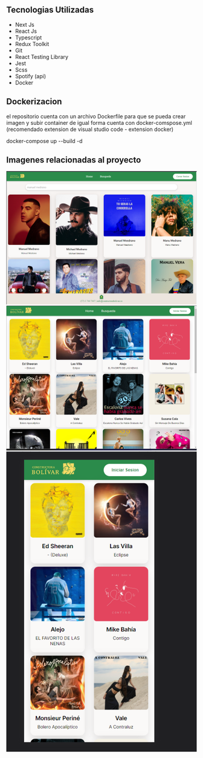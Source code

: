 ## Tecnologias Utilizadas

* Next Js
* React Js
* Typescript
* Redux Toolkit
* Git
* React Testing Library
* Jest
* Scss
* Spotify (api)
* Docker


## Dockerizacion

el repositorio cuenta con un archivo Dockerfile para que se pueda crear imagen y subir container
de igual forma cuenta con docker-comspose.yml (recomendado extension de visual studio code - extension docker)

docker-compose up --build -d

## Imagenes relacionadas al proyecto

<img src="./img_project/busqueda.png" />
<img src="./img_project/Captura de pantalla 2023-05-11 223556.png" />
<img src="./img_project/Captura de pantalla 2023-05-11 223535.png" />

